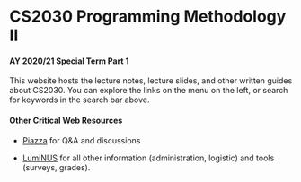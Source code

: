 # CS2030 Programming Methodology II

#### AY 2020/21 Special Term Part 1

This website hosts the lecture notes, lecture slides, and other written guides about CS2030.  You can explore the links on the menu on the left, or search for keywords in the search bar above.

#### Other Critical Web Resources

- [Piazza](https://piazza.com/class/kodtrfhxmuz62m) for Q&A and discussions

- [LumiNUS](https://luminus.nus.edu.sg/modules/13694aa8-f0be-4fb3-be02-ee542a4f1575) for all other information (administration, logistic) and tools (surveys, grades).
